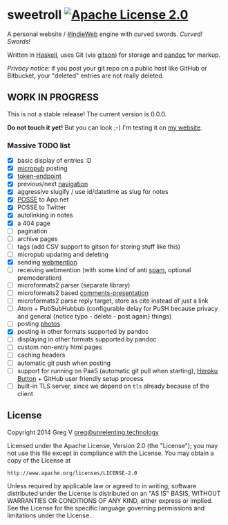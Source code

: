 # sweetroll [![Apache License 2.0](https://img.shields.io/badge/license-Apache%202.0-brightgreen.svg?style=flat)](https://www.tldrlegal.com/l/apache2)

A personal website / [#IndieWeb] engine with curved swords. *Curved! Swords!*

Written in [Haskell], uses Git (via [gitson]) for storage and [pandoc] for markup.

*Privacy notice*: if you post your git repo on a public host like GitHub or Bitbucket, your "deleted" entries are not really deleted.

[#IndieWeb]: http://indiewebcamp.com
[Haskell]: http://haskell.org
[gitson]: https://github.com/myfreeweb/gitson
[pandoc]: http://johnmacfarlane.net/pandoc/

## WORK IN PROGRESS

This is not a stable release!
The current version is 0.0.0.

**Do not touch it yet!**
But you can look ;-)
I'm testing it on [my website](https://unrelenting.technology).

### Massive TODO list

- [x] basic display of entries :D
- [x] [micropub](http://indiewebcamp.com/micropub) posting
- [x] [token-endpoint](http://indiewebcamp.com/token-endpoint)
- [x] previous/next [navigation](http://indiewebcamp.com/navigation)
- [x] aggressive slugify / use id/datetime as slug for notes
- [x] [POSSE](http://indiewebcamp.com/POSSE) to App.net
- [x] POSSE to Twitter
- [x] autolinking in notes
- [x] a 404 page
- [ ] pagination
- [ ] archive pages
- [ ] tags (add CSV support to gitson for storing stuff like this)
- [ ] micropub updating and deleting
- [x] sending [webmention](http://indiewebcamp.com/webmention)
- [ ] receiving webmention (with some kind of anti [spam](http://indiewebcamp.com/spam), optional premoderation)
- [ ] microformats2 parser (separate library)
- [ ] microformats2 based [comments-presentation](http://indiewebcamp.com/comments-presentation)
- [ ] microformats2 parse reply target, store as cite instead of just a link
- [ ] Atom + PubSubHubbub (configurable delay for PuSH because privacy and general {notice typo - delete - post again} things)
- [ ] posting [photos](http://indiewebcamp.com/photos)
- [x] posting in other formats supported by pandoc
- [ ] displaying in other formats supported by pandoc
- [ ] custom non-entry html pages
- [ ] caching headers
- [ ] automatic git push when posting
- [ ] support for running on PaaS (automatic git pull when starting), [Heroku Button](https://blog.heroku.com/archives/2014/8/7/heroku-button) + GitHub user friendly setup process
- [ ] built-in TLS server, since we depend on `tls` already because of the client

## License

Copyright 2014 Greg V <greg@unrelenting.technology>

Licensed under the Apache License, Version 2.0 (the "License");
you may not use this file except in compliance with the License.
You may obtain a copy of the License at

    http://www.apache.org/licenses/LICENSE-2.0

Unless required by applicable law or agreed to in writing, software
distributed under the License is distributed on an "AS IS" BASIS,
WITHOUT WARRANTIES OR CONDITIONS OF ANY KIND, either express or implied.
See the License for the specific language governing permissions and
limitations under the License.
